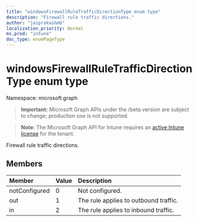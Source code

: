 ```yaml
---
title: "windowsFirewallRuleTrafficDirectionType enum type"
description: "Firewall rule traffic directions."
author: "jaiprakashmb"
localization_priority: Normal
ms.prod: "intune"
doc_type: enumPageType
---
```


# windowsFirewallRuleTrafficDirectionType enum type

Namespace: microsoft.graph

> **Important:** Microsoft Graph APIs under the /beta version are subject to change; production use is not supported.

> **Note:** The Microsoft Graph API for Intune requires an [active Intune license](https://go.microsoft.com/fwlink/?linkid=839381) for the tenant.

Firewall rule traffic directions.

## Members
|Member|Value|Description|
|:---|:---|:---|
|notConfigured|0|Not configured.|
|out|1|The rule applies to outbound traffic.|
|in|2|The rule applies to inbound traffic.|






